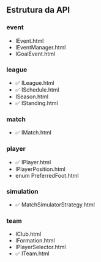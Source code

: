 ## Estrutura da API

### event

- IEvent.html
- IEventManager.html
- IGoalEvent.html

### league

- ✅ ILeague.html
- ✅ ISchedule.html
- ISeason.html
- ✅ IStanding.html

### match

- ✅ IMatch.html

### player

- ✅ IPlayer.html
- IPlayerPosition.html
- enum PreferredFoot.html

### simulation

- ✅ MatchSimulatorStrategy.html

### team

- IClub.html
- IFormation.html
- IPlayerSelector.html
- ✅ ITeam.html
